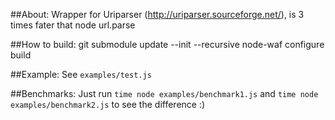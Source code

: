 ##About:
Wrapper for Uriparser (http://uriparser.sourceforge.net/), is 3 times fater that node url.parse

##How to build:
    git submodule update --init --recursive
    node-waf configure build

##Example:
See ````examples/test.js````

##Benchmarks:
Just run ````time node examples/benchmark1.js```` and ````time node examples/benchmark2.js```` to see the difference :)
